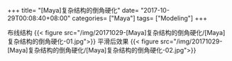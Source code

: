 +++
title= "[Maya]复杂结构的倒角硬化"
date= "2017-10-29T00:08:40+08:00"
categories= ["Maya"]
tags= ["Modeling"]
+++

布线结构
{{< figure src="/img/20171029-[Maya]复杂结构的倒角硬化/[Maya]复杂结构的倒角硬化-01.jpg">}}
平滑后效果
{{< figure src="/img/20171029-[Maya]复杂结构的倒角硬化/[Maya]复杂结构的倒角硬化-02.jpg">}}